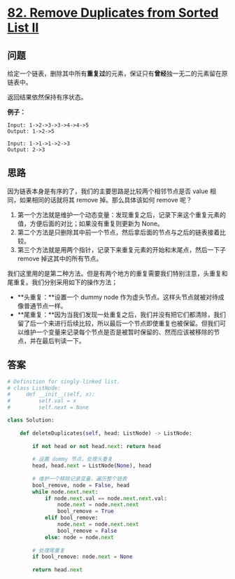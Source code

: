 # [82. Remove Duplicates from Sorted List II](https://leetcode.com/problems/remove-duplicates-from-sorted-list-ii/)

## 问题

给定一个链表，删除其中所有**重复过**的元素，保证只有**曾经**独一无二的元素留在原链表中。

返回结果依然保持有序状态。

**例子：**

```
Input: 1->2->3->3->4->4->5
Output: 1->2->5

Input: 1->1->1->2->3
Output: 2->3
```

## 思路

因为链表本身是有序的了，我们的主要思路是比较两个相邻节点是否 value 相同，如果相同的话就将其 remove 掉。那么具体该如何 remove 呢？

1. 第一个方法就是维护一个动态变量：发现重复之后，记录下来这个重复元素的值，方便后面的对比；如果没有重复则更新为 None。
2. 第二个方法是只删除其中前一个节点，然后拿后面的节点与之后的链表接着比较。
3. 第三个方法就是用两个指针，记录下来重复元素的开始和末尾点，然后一下子 remove 掉这其中的所有节点。

我们这里用的是第二种方法。但是有两个地方的重复需要我们特别注意，头重复和尾重复。我们分别采用如下的操作方法；

- **头重复：**设置一个 dummy node 作为虚头节点。这样头节点就被对待成像普通节点一样。
- **尾重复：**因为当我们发现一处重复之后，我们并没有把它们都清除，我们留了后一个来进行后续比较，所以最后一个节点即使重复也被保留。但我们可以维护一个变量来记录每个节点是否是被暂时保留的、然而应该被移除的节点，并在最后判读一下。

## 答案

```python
# Definition for singly-linked list.
# class ListNode:
#     def __init__(self, x):
#         self.val = x
#         self.next = None

class Solution:
    
    def deleteDuplicates(self, head: ListNode) -> ListNode:
        
        if not head or not head.next: return head
        
        # 设置 dummy 节点，处理头重复
        head, head.next = ListNode(None), head
        
        # 维护一个移除记录变量，遍历整个链表
        bool_remove, node = False, head
        while node.next.next:
            if node.next.val == node.next.next.val:
                node.next = node.next.next
                bool_remove = True
            elif bool_remove:
                node.next = node.next.next
                bool_remove = False
            else: node = node.next
              
        # 处理尾重复
        if bool_remove: node.next = None
        
        return head.next
```
